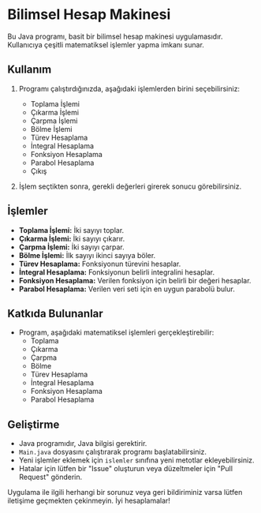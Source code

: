 
# Bilimsel Hesap Makinesi

Bu Java programı, basit bir bilimsel hesap makinesi uygulamasıdır. Kullanıcıya çeşitli matematiksel işlemler yapma imkanı sunar.

## Kullanım

1. Programı çalıştırdığınızda, aşağıdaki işlemlerden birini seçebilirsiniz:
   - Toplama İşlemi
   - Çıkarma İşlemi
   - Çarpma İşlemi
   - Bölme İşlemi
   - Türev Hesaplama
   - İntegral Hesaplama
   - Fonksiyon Hesaplama
   - Parabol Hesaplama
   - Çıkış

2. İşlem seçtikten sonra, gerekli değerleri girerek sonucu görebilirsiniz.

## İşlemler

- **Toplama İşlemi:** İki sayıyı toplar.
- **Çıkarma İşlemi:** İki sayıyı çıkarır.
- **Çarpma İşlemi:** İki sayıyı çarpar.
- **Bölme İşlemi:** İlk sayıyı ikinci sayıya böler.
- **Türev Hesaplama:** Fonksiyonun türevini hesaplar.
- **İntegral Hesaplama:** Fonksiyonun belirli integralini hesaplar.
- **Fonksiyon Hesaplama:** Verilen fonksiyon için belirli bir değeri hesaplar.
- **Parabol Hesaplama:** Verilen veri seti için en uygun parabolü bulur.

## Katkıda Bulunanlar

- Program, aşağıdaki matematiksel işlemleri gerçekleştirebilir:
  - Toplama
  - Çıkarma
  - Çarpma
  - Bölme
  - Türev Hesaplama
  - İntegral Hesaplama
  - Fonksiyon Hesaplama
  - Parabol Hesaplama

## Geliştirme

- Java programıdır, Java bilgisi gerektirir.
- `Main.java` dosyasını çalıştırarak programı başlatabilirsiniz.
- Yeni işlemler eklemek için `islemler` sınıfına yeni metotlar ekleyebilirsiniz.
- Hatalar için lütfen bir "Issue" oluşturun veya düzeltmeler için "Pull Request" gönderin.

Uygulama ile ilgili herhangi bir sorunuz veya geri bildiriminiz varsa lütfen iletişime geçmekten çekinmeyin. İyi hesaplamalar!
